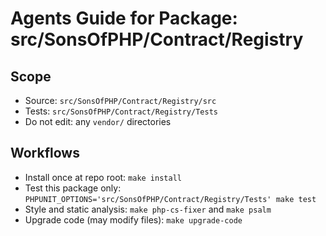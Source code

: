 # Agents Guide for Package: src/SonsOfPHP/Contract/Registry

## Scope

- Source: `src/SonsOfPHP/Contract/Registry/src`
- Tests: `src/SonsOfPHP/Contract/Registry/Tests`
- Do not edit: any `vendor/` directories

## Workflows

- Install once at repo root: `make install`
- Test this package only: `PHPUNIT_OPTIONS='src/SonsOfPHP/Contract/Registry/Tests' make test`
- Style and static analysis: `make php-cs-fixer` and `make psalm`
- Upgrade code (may modify files): `make upgrade-code`

